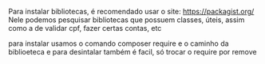 Para instalar bibliotecas, é recomendado usar o site:
https://packagist.org/
Nele podemos pesquisar bibliotecas que possuem classes, úteis, assim como a de validar cpf, fazer certas contas, etc

para instalar usamos o comando composer require e o caminho da biblioeteca
e para desintalar também é facil, só trocar o require por remove